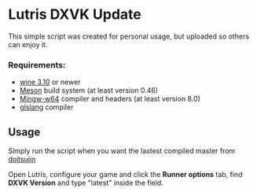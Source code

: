 # Lutris DXVK Update

This simple script was created for personal usage, but uploaded so others can enjoy it.

### Requirements:

- [wine 3.10](https://www.winehq.org/) or newer
- [Meson](https://mesonbuild.com/) build system (at least version 0.46)
- [Mingw-w64](http://mingw-w64.org/) compiler and headers (at least version 8.0)
- [glslang](https://github.com/KhronosGroup/glslang) compiler

## Usage

Simply run the script when you want the lastest compiled master from [doitsujin](https://github.com/doitsujin/dxvk)

Open Lutris, configure your game and click the **Runner options** tab, find **DXVK Version** and type "latest" inside the field.
